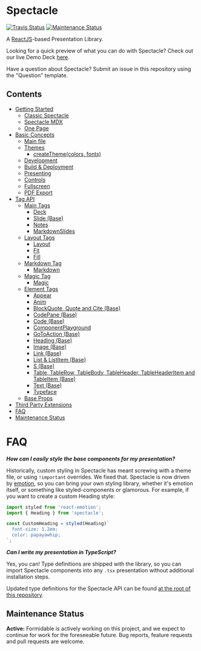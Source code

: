 # Spectacle

[![Travis Status][trav_img]][trav_site]
[![Maintenance Status][maintenance-image]](#maintenance-status)

A [ReactJS](https://reactjs.org/)-based Presentation Library.

Looking for a quick preview of what you can do with Spectacle? Check out our live Demo Deck [here](https://raw.githack.com/FormidableLabs/spectacle/master/one-page.html#/).

Have a question about Spectacle? Submit an issue in this repository using the "Question" template.

## Contents

- [Getting Started](./docs/getting-started.md)
  - [Classic Spectacle](./docs/getting-started.md#classic-spectacle)
  - [Spectacle MDX](./docs/getting-started.md#spectacle-mdx)
  - [One Page](./docs/getting-started.md#one-page)
- [Basic Concepts](./docs/basic-concepts.md)
  - [Main file](./docs/basic-concepts.md#main-file)
  - [Themes](./docs/basic-concepts.md#themes)
    - [createTheme(colors, fonts)](./docs/basic-concepts.md#createthemecolors-fonts)
  - [Development](./docs/basic-concepts.md#development)
  - [Build & Deployment](./docs/basic-concepts.md#build--deployment)
  - [Presenting](./docs/basic-concepts.md#presenting)
  - [Controls](./docs/basic-concepts.md#controls)
  - [Fullscreen](./docs/basic-concepts.md#fullscreen)
  - [PDF Export](./docs/basic-concepts.md#pdf-export)
- [Tag API](./docs/tag-api.md)
  - [Main Tags](./docs/tag-api.md#main-tags)
    - [Deck](./docs/tag-api.md#deck)
    - [Slide (Base)](./docs/tag-api.md#slide-base)
    - [Notes](./docs/tag-api.md#notes)
    - [MarkdownSlides](./docs/tag-api.md#markdown-slides)
  - [Layout Tags](./docs/tag-api.md#layout-tags)
    - [Layout](./docs/tag-api.md#layout)
    - [Fit](./docs/tag-api.md#fit)
    - [Fill](./docs/tag-api.md#fill)
  - [Markdown Tag](./docs/tag-api.md#markdown-tag)
    - [Markdown](./docs/tag-api.md#markdown)
  - [Magic Tag](./docs/tag-api.md#magic-tag)
    - [Magic](./docs/tag-api.md#magic)
  - [Element Tags](./docs/tag-api.md#element-tags)
    - [Appear](./docs/tag-api.md#appear)
    - [Anim](./docs/tag-api.md#anim)
    - [BlockQuote, Quote and Cite (Base)](./docs/tag-api.md#blockquote-quote-and-cite-base)
    - [CodePane (Base)](./docs/tag-api.md#codepane-base)
    - [Code (Base)](./docs/tag-api.md#code-base)
    - [ComponentPlayground](./docs/tag-api.md#component-playground)
    - [GoToAction (Base)](./docs/tag-api.md#go-to-action)
    - [Heading (Base)](./docs/tag-api.md#heading-base)
    - [Image (Base)](./docs/tag-api.md#image-base)
    - [Link (Base)](./docs/tag-api.md#link-base)
    - [List & ListItem (Base)](./docs/tag-api.md#list--listitem-base)
    - [S (Base)](./docs/tag-api.md#s-base)
    - [Table, TableRow, TableBody, TableHeader, TableHeaderItem and TableItem (Base)](./docs/tag-api.md#table-tablerow-tableheaderitem-and-tableitem-base)
    - [Text (Base)](./docs/tag-api.md#text-base)
    - [Typeface](./docs/tag-api.md#typeface)
  - [Base Props](./docs/tag-api.md#base-props)
- [Third Party Extensions](./docs/extensions.md)
- [FAQ](#faq)
- [Maintenance Status](#maintenance-status)

<a name="faq"></a>

# FAQ

**_How can I easily style the base components for my presentation?_**

Historically, custom styling in Spectacle has meant screwing with a theme file, or using `!important` overrides. We fixed that. Spectacle is now driven by [emotion](https://github.com/emotion-js/emotion), so you can bring your own styling library, whether it's emotion itself, or something like styled-components or glamorous. For example, if you want to create a custom Heading style:

```javascript
import styled from 'react-emotion';
import { Heading } from 'spectacle';

const CustomHeading = styled(Heading)`
  font-size: 1.2em;
  color: papayawhip;
`;
```

<a name="tag-api"></a>

**_Can I write my presentation in TypeScript?_**

Yes, you can! Type definitions are shipped with the library, so you can import Spectacle components into any `.tsx` presentation without additional installation steps.

Updated type definitions for the Spectacle API can be found [at the root of this repository](./index.d.ts).

## Maintenance Status

**Active:** Formidable is actively working on this project, and we expect to continue for work for the foreseeable future. Bug reports, feature requests and pull requests are welcome.

[trav_img]: https://api.travis-ci.com/FormidableLabs/spectacle.svg
[trav_site]: https://travis-ci.com/FormidableLabs/spectacle
[maintenance-image]: https://img.shields.io/badge/maintenance-active-green.svg
